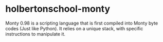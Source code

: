 # holbertonschool-monty

Monty 0.98 is a scripting language that is first compiled into Monty byte codes (Just like Python). It relies on a unique stack, with specific instructions to manipulate it.